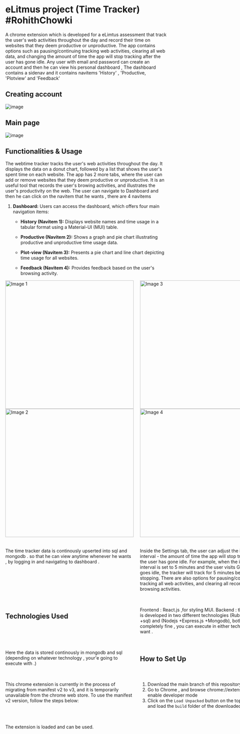 # eLitmus project (Time Tracker) #RohithChowki



A chrome extension which is developed for a eLimtus assessment that track the user's web activities throughout the day and record their time on websites that they deem productive or unproductive. The app contains options such as pausing/continuing tracking web activities, clearing all web data, and changing the amount of time the app will stop tracking after the user has gone idle.
Any user with email and password can create an account and then he can view his personal dashboard , The dashboard contains a sidenav and it contains navitems 'History' , 'Productive, 'Plotview' and 'Feedback'
## Creating account

![image](https://github.com/Rohithchowk/eLitmusprojectfinal/blob/main/screenshots/Screenshot%20(308).png?raw=true)

## Main page 

![image](https://github.com/Rohithchowk/eLitmusprojectfinal/blob/main/screenshots/Screenshot%20(297).png?raw=true)



## Functionalities & Usage

The webtime tracker tracks the user's web activities throughout the day. It displays the data on a donut chart, followed by a list that shows the user's spent time on each website. The app has 2 more tabs, where the user can add or remove websites that they deem productive or unproductive. It is an useful tool that records the user's browing activities, and illustrates the user's productivity on the web. The user can navigate to Dashboard and then he can click on the navitem that he wants , there are 4 navitems 





1. **Dashboard:** Users can access the dashboard, which offers four main navigation items:

    - **History (Navitem 1):** Displays website names and time usage in a tabular format using a Material-UI (MUI) table.
    
    - **Productive (Navitem 2):** Shows a graph and pie chart illustrating productive and unproductive time usage data.
    
    - **Plot-view (Navitem 3):** Presents a pie chart and line chart depicting time usage for all websites.
    
    - **Feedback (Navitem 4):** Provides feedback based on the user's browsing activity.
  
<!-- Create a grid container using HTML -->
<div style="display: grid; grid-template-columns: repeat(2, 1fr); gap: 20px;">

<div>
  <img src="https://github.com/Rohithchowk/eLitmusprojectfinal/blob/main/screenshots/Screenshot%20(304)1.png?raw=true" alt="Image 1" width="400">
  <img src="https://github.com/Rohithchowk/eLitmusprojectfinal/blob/main/screenshots/Screenshot%20(305)1.png?raw=true" alt="Image 2" width="400">
</div>

<!-- Second Row -->
<div>
  <img src="https://github.com/Rohithchowk/eLitmusprojectfinal/blob/main/screenshots/Screenshot%20(306)1.png?raw=true" alt="Image 3" width="400">
  <img src="https://github.com/Rohithchowk/eLitmusprojectfinal/blob/main/screenshots/Screenshot%20(307)1.png?raw=true" alt="Image 4" width="400">
</div>




The time tracker data is continously upserted into sql and mongodb . so that he can view anytime whenever he wants , by logging in and navigating to dashboard .

Inside the Settings tab, the user can adjust the inactivity interval - the amount of time the app will stop tracking after the user has gone idle. For example, when the inactivity interval is set to 5 minutes and the user visits Google and goes idle, the tracker will track for 5 minutes before stopping. There are also options for pausing/continuing tracking all web activities, and clearing all recorded browsing activities.


## Technologies Used
Frontend : React.js ,for styling MUI.
Backend : the backend is developed in two different technologies (Rubyonrails +sql) and  (Nodejs +Express.js +Mongodb), both are working completely fine , you can execute in either technology you want . 

Here the data is stored continously in mongodb and sql (depending on  whatever technology , your'e going to execute with .)
          
## How to Set Up

This chrome extension is currently in the process of migrating from manifest v2 to v3, and it is temporarily unavailable from the chrome web store. To use the manifest v2 version, follow the steps below:

1. Download the main branch of this repository
2. Go to Chrome , and browse chrome://extensions and enable developer mode 
3. Click on the ```Load Unpacked``` button on the top left corner and load the ```build``` folder of the downloaded repository.

The extension is loaded and can be used.


